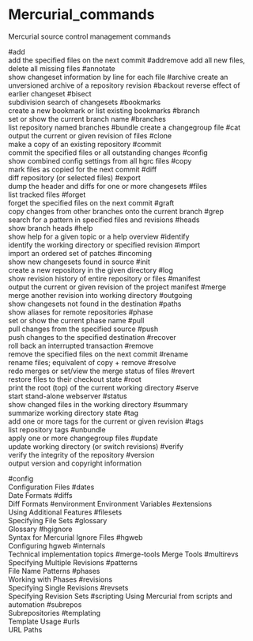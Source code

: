 # Mercurial_commands

Mercurial source control management commands






#add          
      add the specified files on the next commit
#addremove 
      add all new files, delete all missing files
#annotate  
      show changeset information by line for each file
#archive 
      create an unversioned archive of a repository revision
#backout 
      reverse effect of earlier changeset
#bisect  
       subdivision search of changesets
#bookmarks  
       create a new bookmark or list existing bookmarks
#branch  
      set or show the current branch name
#branches  
      list repository named branches
#bundle 
      create a changegroup file
#cat      
      output the current or given revision of files
#clone    
      make a copy of an existing repository
#commit    
      commit the specified files or all outstanding changes
#config   
      show combined config settings from all hgrc files
#copy    
       mark files as copied for the next commit
#diff     
      diff repository (or selected files)
#export    
      dump the header and diffs for one or more changesets
#files     
      list tracked files
#forget    
      forget the specified files on the next commit
#graft    
      copy changes from other branches onto the current branch
#grep    
      search for a pattern in specified files and revisions
#heads    
      show branch heads
#help      
      show help for a given topic or a help overview
#identify  
      identify the working directory or specified revision
#import    
      import an ordered set of patches
#incoming  
      show new changesets found in source
#init    
      create a new repository in the given directory
#log     
      show revision history of entire repository or files
#manifest   
      output the current or given revision of the project manifest
#merge     
      merge another revision into working directory
#outgoing  
      show changesets not found in the destination
#paths    
      show aliases for remote repositories
#phase     
      set or show the current phase name
#pull     
      pull changes from the specified source
#push     
      push changes to the specified destination
#recover    
      roll back an interrupted transaction
#remove   
      remove the specified files on the next commit
#rename   
      rename files; equivalent of copy + remove
#resolve  
      redo merges or set/view the merge status of files
#revert   
      restore files to their checkout state
#root    
      print the root (top) of the current working directory
#serve      
      start stand-alone webserver
#status    
      show changed files in the working directory
#summary   
      summarize working directory state
#tag    
      add one or more tags for the current or given revision
#tags    
      list repository tags
#unbundle  
       apply one or more changegroup files
#update    
        update working directory (or switch revisions)
#verify   
         verify the integrity of the repository
#version   
          output version and copyright information

#config     
        Configuration Files
#dates     
        Date Formats
#diffs   
        Diff Formats
#environment
        Environment Variables
#extensions  
        Using Additional Features
#filesets  
        Specifying File Sets
#glossary   
        Glossary
#hgignore  
        Syntax for Mercurial Ignore Files
#hgweb     
        Configuring hgweb
#internals  
        Technical implementation topics
#merge-tools 
        Merge Tools
#multirevs  
        Specifying Multiple Revisions
#patterns  
        File Name Patterns
#phases    
        Working with Phases
#revisions  
        Specifying Single Revisions
#revsets   
        Specifying Revision Sets
#scripting 
         Using Mercurial from scripts and automation
#subrepos  
        Subrepositories
#templating  
       Template Usage
#urls     
        URL Paths
